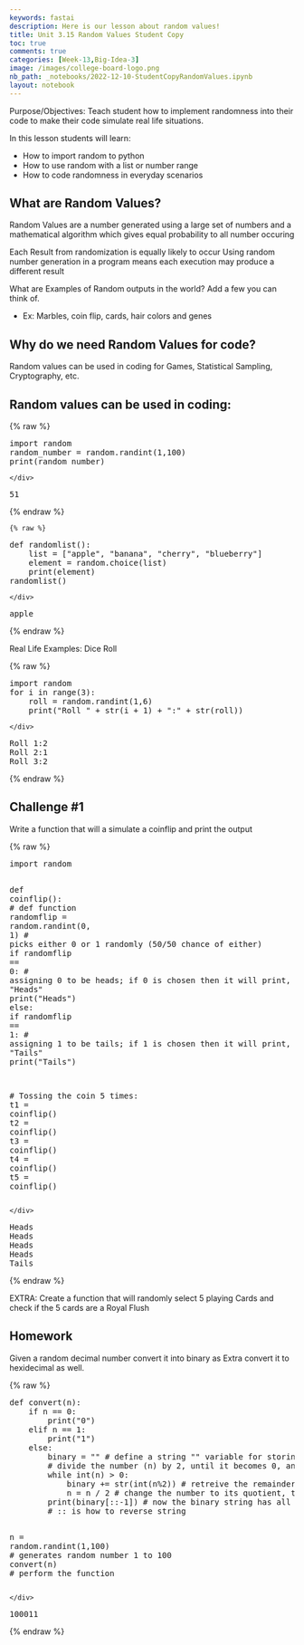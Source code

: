 ```yaml
---
keywords: fastai
description: Here is our lesson about random values!
title: Unit 3.15 Random Values Student Copy
toc: true
comments: true
categories: [Week-13,Big-Idea-3]
image: /images/college-board-logo.png
nb_path: _notebooks/2022-12-10-StudentCopyRandomValues.ipynb
layout: notebook
---
```


<!--
#################################################
### THIS FILE WAS AUTOGENERATED! DO NOT EDIT! ###
#################################################
# file to edit: _notebooks/2022-12-10-StudentCopyRandomValues.ipynb
-->

<div class="container" id="notebook-container">
        
<div class="cell border-box-sizing text_cell rendered"><div class="inner_cell">
<div class="text_cell_render border-box-sizing rendered_html">
<p>Purpose/Objectives: Teach student how to implement randomness into their code to make their code simulate real life situations.</p>
<p>In this lesson students will learn:</p>
<ul>
<li>How to import random to python</li>
<li>How to use random with a list or number range </li>
<li>How to code randomness in everyday scenarios</li>
</ul>

</div>
</div>
</div>
<div class="cell border-box-sizing text_cell rendered"><div class="inner_cell">
<div class="text_cell_render border-box-sizing rendered_html">
<h2 id="What-are-Random-Values?">What are Random Values?<a class="anchor-link" href="#What-are-Random-Values?"> </a></h2>
</div>
</div>
</div>
<div class="cell border-box-sizing text_cell rendered"><div class="inner_cell">
<div class="text_cell_render border-box-sizing rendered_html">
<p>Random Values are a number generated using a large set of numbers and a mathematical algorithm which gives equal probability to all number occuring</p>

</div>
</div>
</div>
<div class="cell border-box-sizing text_cell rendered"><div class="inner_cell">
<div class="text_cell_render border-box-sizing rendered_html">
<p>Each Result from randomization is equally likely to occur
Using random number generation in a program means each execution may produce a different result</p>

</div>
</div>
</div>
<div class="cell border-box-sizing text_cell rendered"><div class="inner_cell">
<div class="text_cell_render border-box-sizing rendered_html">
<p>What are Examples of Random outputs in the world?  Add a few you can think of.</p>
<ul>
<li>Ex: Marbles, coin flip, cards, hair colors and genes</li>
</ul>

</div>
</div>
</div>
<div class="cell border-box-sizing text_cell rendered"><div class="inner_cell">
<div class="text_cell_render border-box-sizing rendered_html">
<h2 id="Why-do-we-need-Random-Values-for-code?">Why do we need Random Values for code?<a class="anchor-link" href="#Why-do-we-need-Random-Values-for-code?"> </a></h2><p>Random values can be used in coding for Games, Statistical Sampling, Cryptography, etc.</p>

</div>
</div>
</div>
<div class="cell border-box-sizing text_cell rendered"><div class="inner_cell">
<div class="text_cell_render border-box-sizing rendered_html">
<h2 id="Random-values-can-be-used-in-coding:">Random values can be used in coding:<a class="anchor-link" href="#Random-values-can-be-used-in-coding:"> </a></h2>
</div>
</div>
</div>
    {% raw %}
    
<div class="cell border-box-sizing code_cell rendered">
<div class="input">

<div class="inner_cell">
    <div class="input_area">
<div class=" highlight hl-ipython3"><pre><span></span><span class="kn">import</span> <span class="nn">random</span>
<span class="n">random_number</span> <span class="o">=</span> <span class="n">random</span><span class="o">.</span><span class="n">randint</span><span class="p">(</span><span class="mi">1</span><span class="p">,</span><span class="mi">100</span><span class="p">)</span>
<span class="nb">print</span><span class="p">(</span><span class="n">random_number</span><span class="p">)</span>
</pre></div>

    </div>
</div>
</div>

<div class="output_wrapper">
<div class="output">

<div class="output_area">

<div class="output_subarea output_stream output_stdout output_text">
<pre>51
</pre>
</div>
</div>

</div>
</div>

</div>
    {% endraw %}

    {% raw %}
    
<div class="cell border-box-sizing code_cell rendered">
<div class="input">

<div class="inner_cell">
    <div class="input_area">
<div class=" highlight hl-ipython3"><pre><span></span><span class="k">def</span> <span class="nf">randomlist</span><span class="p">():</span>
    <span class="nb">list</span> <span class="o">=</span> <span class="p">[</span><span class="s2">&quot;apple&quot;</span><span class="p">,</span> <span class="s2">&quot;banana&quot;</span><span class="p">,</span> <span class="s2">&quot;cherry&quot;</span><span class="p">,</span> <span class="s2">&quot;blueberry&quot;</span><span class="p">]</span>
    <span class="n">element</span> <span class="o">=</span> <span class="n">random</span><span class="o">.</span><span class="n">choice</span><span class="p">(</span><span class="nb">list</span><span class="p">)</span>
    <span class="nb">print</span><span class="p">(</span><span class="n">element</span><span class="p">)</span>
<span class="n">randomlist</span><span class="p">()</span>
</pre></div>

    </div>
</div>
</div>

<div class="output_wrapper">
<div class="output">

<div class="output_area">

<div class="output_subarea output_stream output_stdout output_text">
<pre>apple
</pre>
</div>
</div>

</div>
</div>

</div>
    {% endraw %}

<div class="cell border-box-sizing text_cell rendered"><div class="inner_cell">
<div class="text_cell_render border-box-sizing rendered_html">
<p>Real Life Examples:
Dice Roll</p>

</div>
</div>
</div>
    {% raw %}
    
<div class="cell border-box-sizing code_cell rendered">
<div class="input">

<div class="inner_cell">
    <div class="input_area">
<div class=" highlight hl-ipython3"><pre><span></span><span class="kn">import</span> <span class="nn">random</span>
<span class="k">for</span> <span class="n">i</span> <span class="ow">in</span> <span class="nb">range</span><span class="p">(</span><span class="mi">3</span><span class="p">):</span>
    <span class="n">roll</span> <span class="o">=</span> <span class="n">random</span><span class="o">.</span><span class="n">randint</span><span class="p">(</span><span class="mi">1</span><span class="p">,</span><span class="mi">6</span><span class="p">)</span>
    <span class="nb">print</span><span class="p">(</span><span class="s2">&quot;Roll &quot;</span> <span class="o">+</span> <span class="nb">str</span><span class="p">(</span><span class="n">i</span> <span class="o">+</span> <span class="mi">1</span><span class="p">)</span> <span class="o">+</span> <span class="s2">&quot;:&quot;</span> <span class="o">+</span> <span class="nb">str</span><span class="p">(</span><span class="n">roll</span><span class="p">))</span>
</pre></div>

    </div>
</div>
</div>

<div class="output_wrapper">
<div class="output">

<div class="output_area">

<div class="output_subarea output_stream output_stdout output_text">
<pre>Roll 1:2
Roll 2:1
Roll 3:2
</pre>
</div>
</div>

</div>
</div>

</div>
    {% endraw %}

<div class="cell border-box-sizing text_cell rendered"><div class="inner_cell">
<div class="text_cell_render border-box-sizing rendered_html">
<h2 id="Challenge-#1">Challenge #1<a class="anchor-link" href="#Challenge-#1"> </a></h2><p>Write a function that will a simulate a coinflip and print the output</p>

</div>
</div>
</div>
    {% raw %}
    
<div class="cell border-box-sizing code_cell rendered">
<div class="input">

<div class="inner_cell">
    <div class="input_area">
<div class=" highlight hl-ipython3"><pre><span></span><span class="kn">import</span> <span class="nn">random</span>

<span class="k">def</span> <span class="nf">coinflip</span><span class="p">():</span>         <span class="c1"># def function </span>
    <span class="n">randomflip</span> <span class="o">=</span> <span class="n">random</span><span class="o">.</span><span class="n">randint</span><span class="p">(</span><span class="mi">0</span><span class="p">,</span> <span class="mi">1</span><span class="p">)</span> <span class="c1"># picks either 0 or 1 randomly (50/50 chance of either) </span>
    <span class="k">if</span> <span class="n">randomflip</span> <span class="o">==</span> <span class="mi">0</span><span class="p">:</span> <span class="c1"># assigning 0 to be heads; if 0 is chosen then it will print, &quot;Heads&quot;</span>
        <span class="nb">print</span><span class="p">(</span><span class="s2">&quot;Heads&quot;</span><span class="p">)</span>
    <span class="k">else</span><span class="p">:</span>
        <span class="k">if</span> <span class="n">randomflip</span> <span class="o">==</span> <span class="mi">1</span><span class="p">:</span> <span class="c1"># assigning 1 to be tails; if 1 is chosen then it will print, &quot;Tails&quot;</span>
            <span class="nb">print</span><span class="p">(</span><span class="s2">&quot;Tails&quot;</span><span class="p">)</span>

<span class="c1"># Tossing the coin 5 times:</span>
<span class="n">t1</span> <span class="o">=</span> <span class="n">coinflip</span><span class="p">()</span>
<span class="n">t2</span> <span class="o">=</span> <span class="n">coinflip</span><span class="p">()</span>
<span class="n">t3</span> <span class="o">=</span> <span class="n">coinflip</span><span class="p">()</span>
<span class="n">t4</span> <span class="o">=</span> <span class="n">coinflip</span><span class="p">()</span>
<span class="n">t5</span> <span class="o">=</span> <span class="n">coinflip</span><span class="p">()</span>
</pre></div>

    </div>
</div>
</div>

<div class="output_wrapper">
<div class="output">

<div class="output_area">

<div class="output_subarea output_stream output_stdout output_text">
<pre>Heads
Heads
Heads
Heads
Tails
</pre>
</div>
</div>

</div>
</div>

</div>
    {% endraw %}

<div class="cell border-box-sizing text_cell rendered"><div class="inner_cell">
<div class="text_cell_render border-box-sizing rendered_html">
<p>EXTRA: Create a function that will randomly select 5 playing Cards and check if the 5 cards are a Royal Flush</p>

</div>
</div>
</div>
<div class="cell border-box-sizing text_cell rendered"><div class="inner_cell">
<div class="text_cell_render border-box-sizing rendered_html">
<h2 id="Homework">Homework<a class="anchor-link" href="#Homework"> </a></h2><p>Given a random decimal number convert it into binary
as Extra convert it to hexidecimal as well.</p>

</div>
</div>
</div>
    {% raw %}
    
<div class="cell border-box-sizing code_cell rendered">
<div class="input">

<div class="inner_cell">
    <div class="input_area">
<div class=" highlight hl-ipython3"><pre><span></span><span class="k">def</span> <span class="nf">convert</span><span class="p">(</span><span class="n">n</span><span class="p">):</span> 
    <span class="k">if</span> <span class="n">n</span> <span class="o">==</span> <span class="mi">0</span><span class="p">:</span>
        <span class="nb">print</span><span class="p">(</span><span class="s2">&quot;0&quot;</span><span class="p">)</span>
    <span class="k">elif</span> <span class="n">n</span> <span class="o">==</span> <span class="mi">1</span><span class="p">:</span>
        <span class="nb">print</span><span class="p">(</span><span class="s2">&quot;1&quot;</span><span class="p">)</span>
    <span class="k">else</span><span class="p">:</span>
        <span class="n">binary</span> <span class="o">=</span> <span class="s2">&quot;&quot;</span> <span class="c1"># define a string &quot;&quot; variable for storing binary digits; calculated below</span>
        <span class="c1"># divide the number (n) by 2, until it becomes 0, and store the remainder in the above string variable</span>
        <span class="k">while</span> <span class="nb">int</span><span class="p">(</span><span class="n">n</span><span class="p">)</span> <span class="o">&gt;</span> <span class="mi">0</span><span class="p">:</span>
            <span class="n">binary</span> <span class="o">+=</span> <span class="nb">str</span><span class="p">(</span><span class="nb">int</span><span class="p">(</span><span class="n">n</span><span class="o">%</span><span class="k">2</span>)) # retreive the remainder, and keep appending to the string
            <span class="n">n</span> <span class="o">=</span> <span class="n">n</span> <span class="o">/</span> <span class="mi">2</span> <span class="c1"># change the number to its quotient, then repeat</span>
        <span class="nb">print</span><span class="p">(</span><span class="n">binary</span><span class="p">[::</span><span class="o">-</span><span class="mi">1</span><span class="p">])</span> <span class="c1"># now the binary string has all the desired digits, but in reverse order</span>
        <span class="c1"># :: is how to reverse string</span>
        
<span class="n">n</span> <span class="o">=</span> <span class="n">random</span><span class="o">.</span><span class="n">randint</span><span class="p">(</span><span class="mi">1</span><span class="p">,</span><span class="mi">100</span><span class="p">)</span> <span class="c1"># generates random number 1 to 100</span>
<span class="n">convert</span><span class="p">(</span><span class="n">n</span><span class="p">)</span> <span class="c1"># perform the function</span>
</pre></div>

    </div>
</div>
</div>

<div class="output_wrapper">
<div class="output">

<div class="output_area">

<div class="output_subarea output_stream output_stdout output_text">
<pre>100011
</pre>
</div>
</div>

</div>
</div>

</div>
    {% endraw %}

</div>
 

